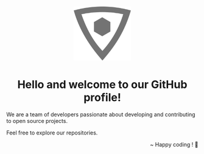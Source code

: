 <div align="center">
  <img alt="Trade Logo" src="../assets/trade-logo-neutral.svg" width="150" style="padding:4px" />
</div>

<h1 align="center">Hello and welcome to our GitHub profile!</h1>

We are a team of developers passionate about developing and contributing to open source projects.

Feel free to explore our repositories.

<div align="right">
~ Happy coding ! 📝
</div >
